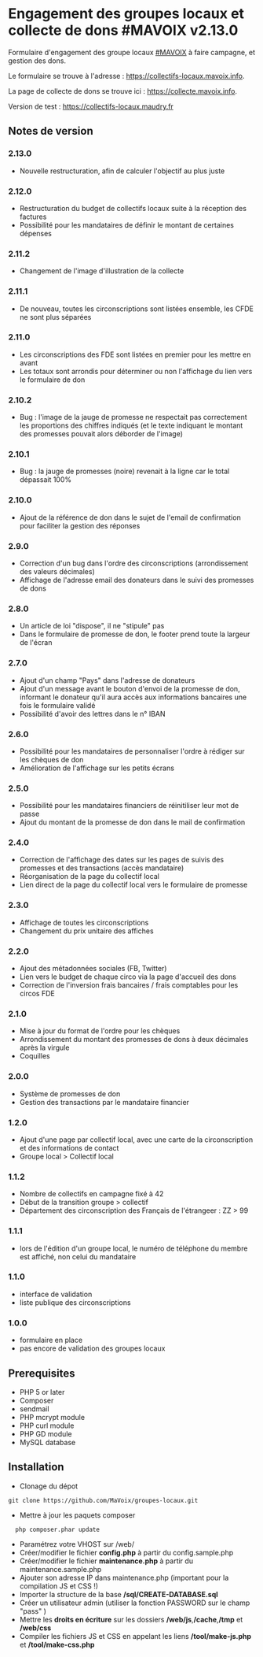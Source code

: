 # Engagement des groupes locaux et collecte de dons #MAVOIX v2.13.0

Formulaire d'engagement des groupe locaux [#MAVOIX](https://mavoix.info) à faire campagne, et gestion des dons.

Le formulaire se trouve à l'adresse : https://collectifs-locaux.mavoix.info.

La page de collecte de dons se trouve ici : https://collecte.mavoix.info.

Version de test : https://collectifs-locaux.maudry.fr


## Notes de version

### 2.13.0

- Nouvelle restructuration, afin de calculer l'objectif au plus juste

### 2.12.0

- Restructuration du budget de collectifs locaux suite à la réception des factures
- Possibilité pour les mandataires de définir le montant de certaines dépenses

### 2.11.2

- Changement de l'image d'illustration de la collecte

### 2.11.1

- De nouveau, toutes les circonscriptions sont listées ensemble, les CFDE ne sont plus séparées

### 2.11.0

- Les circonscriptions des FDE sont listées en premier pour les mettre en avant
- Les totaux sont arrondis pour déterminer ou non l'affichage du lien vers le formulaire de don

### 2.10.2

- Bug : l'image de la jauge de promesse ne respectait pas correctement les proportions des chiffres indiqués (et le texte indiquant le montant des promesses pouvait alors déborder de l'image)

### 2.10.1

- Bug : la jauge de promesses (noire) revenait à la ligne car le total dépassait 100%

### 2.10.0

- Ajout de la référence de don dans le sujet de l'email de confirmation pour faciliter la gestion des réponses

### 2.9.0

- Correction d'un bug dans l'ordre des circonscriptions (arrondissement des valeurs décimales)
- Affichage de l'adresse email des donateurs dans le suivi des promesses de dons

### 2.8.0

- Un article de loi "dispose", il ne "stipule" pas
- Dans le formulaire de promesse de don, le footer prend toute la largeur de l'écran

### 2.7.0

- Ajout d'un champ "Pays" dans l'adresse de donateurs
- Ajout d'un message avant le bouton d'envoi de la promesse de don, informant le donateur qu'il aura accès aux informations bancaires une fois le formulaire validé
- Possibilité d'avoir des lettres dans le n° IBAN

### 2.6.0

- Possibilité pour les mandataires de personnaliser l'ordre à rédiger sur les chèques de don
- Amélioration de l'affichage sur les petits écrans

### 2.5.0

- Possibilité pour les mandataires financiers de réinitiliser leur mot de passe
- Ajout du montant de la promesse de don dans le mail de confirmation

### 2.4.0

- Correction de l'affichage des dates sur les pages de suivis des promesses et des transactions (accès mandataire)
- Réorganisation de la page du collectif local
- Lien direct de la page du collectif local vers le formulaire de promesse

### 2.3.0

- Affichage de toutes les circonscriptions
- Changement du prix unitaire des affiches

### 2.2.0

- Ajout des métadonnées sociales (FB, Twitter)
- Lien vers le budget de chaque circo via la page d'accueil des dons
- Correction de l'inversion frais bancaires / frais comptables pour les circos FDE

### 2.1.0

- Mise à jour du format de l'ordre pour les chèques
- Arrondissement du montant des promesses de dons à deux décimales après la virgule
- Coquilles

### 2.0.0

- Système de promesses de don
- Gestion des transactions par le mandataire financier

### 1.2.0

- Ajout d'une page par collectif local, avec une carte de la circonscription et des informations de contact
- Groupe local > Collectif local

### 1.1.2

- Nombre de collectifs en campagne fixé à 42
- Début de la transition groupe > collectif
- Département des circonscription des Français de l'étrangeer : ZZ > 99

### 1.1.1

- lors de l'édition d'un groupe local, le numéro de téléphone du membre est affiché, non celui du mandataire

### 1.1.0

- interface de validation
- liste publique des circonscriptions

### 1.0.0

- formulaire en place
- pas encore de validation des groupes locaux

## Prerequisites

- PHP 5 or later
- Composer
- sendmail
- PHP mcrypt module
- PHP curl module
- PHP GD module
- MySQL database

## Installation

- Clonage du dépot
```
git clone https://github.com/MaVoix/groupes-locaux.git
```
- Mettre à jour les paquets composer
```
  php composer.phar update
```
- Paramétrez votre VHOST sur /web/
- Créer/modifier le fichier **config.php** à partir du config.sample.php
- Créer/modifier le fichier **maintenance.php** à partir du maintenance.sample.php
- Ajouter son adresse IP dans maintenance.php (important pour la compilation JS et CSS !)
- Importer la structure de la base **/sql/CREATE-DATABASE.sql**
- Créer un utilisateur admin (utiliser la fonction PASSWORD  sur le champ "pass" )
- Mettre les **droits en écriture** sur les dossiers **/web/js**,**/cache**,**/tmp** et **/web/css**
- Compiler les fichiers JS et CSS en appelant les liens **/tool/make-js.php** et **/tool/make-css.php**
